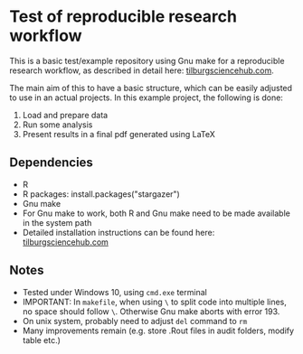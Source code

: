 # Test of reproducible research workflow 

This is a basic test/example repository using Gnu make for a reproducible research workflow, as described in detail here: [tilburgsciencehub.com](http://tilburgsciencehub.com/). 

The main aim of this to have a basic structure, which can be easily adjusted to use in an actual projects.  In this example project, the following is done: 
1. Load and prepare data
2. Run some analysis
3. Present results in a final pdf generated using LaTeX

## Dependencies
- R 
- R packages: 
	install.packages("stargazer")
- Gnu make 
- For Gnu make to work, both R and Gnu make need to be made available in the system path 
- Detailed installation instructions can be found here: [tilburgsciencehub.com](http://tilburgsciencehub.com/)


## Notes
- Tested under Windows 10, using `cmd.exe` terminal 
- IMPORTANT: In `makefile`, when using `\` to split code into multiple lines, no space should follow `\`. Otherwise Gnu make aborts with error 193. 
- On unix system, probably need to adjust `del` command to `rm`
- Many improvements remain (e.g. store .Rout files in audit folders, modify table etc.) 
